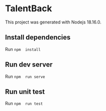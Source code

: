 # TalentBack

This project was generated with Nodejs 18.16.0.

## Install dependencies

Run `npm  install`

## Run dev server 

Run `npm  run serve`

## Run unit test

Run `npm  run test`
